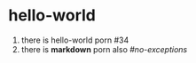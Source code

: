 # hello-world

1. there is hello-world porn #34
2. there is **markdown** porn also *#no-exceptions*
